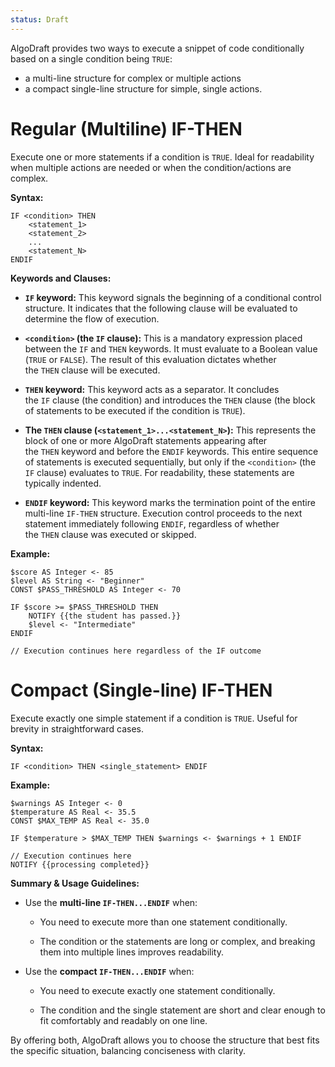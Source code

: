 ```yaml
---
status: Draft
---
```

AlgoDraft provides two ways to execute a snippet of code conditionally based on a single condition being `TRUE`:
* a multi-line structure for complex or multiple actions
* a compact single-line structure for simple, single actions.

# Regular (Multiline) IF-THEN

Execute one or more statements if a condition is `TRUE`. Ideal for readability when multiple actions are needed or when the condition/actions are complex.

**Syntax:**

```
IF <condition> THEN
    <statement_1>
    <statement_2>
    ...
    <statement_N>
ENDIF
```

**Keywords and Clauses:**

- **`IF` keyword:** This keyword signals the beginning of a conditional control structure. It indicates that the following clause will be evaluated to determine the flow of execution.

- **`<condition>` (the `IF` clause):** This is a mandatory expression placed between the `IF` and `THEN` keywords. It must evaluate to a Boolean value (`TRUE` or `FALSE`). The result of this evaluation dictates whether the `THEN` clause will be executed.

- **`THEN` keyword:** This keyword acts as a separator. It concludes the `IF` clause (the condition) and introduces the `THEN` clause (the block of statements to be executed if the condition is `TRUE`).

- **The `THEN` clause (`<statement_1>...<statement_N>`):** This represents the block of one or more AlgoDraft statements appearing after the `THEN` keyword and before the `ENDIF` keywords. This entire sequence of statements is executed sequentially, but only if the `<condition>` (the `IF` clause) evaluates to `TRUE`. For readability, these statements are typically indented.

- **`ENDIF` keyword:** This keyword marks the termination point of the entire multi-line `IF-THEN` structure. Execution control proceeds to the next statement immediately following `ENDIF`, regardless of whether the `THEN` clause was executed or skipped.

**Example:**

```
$score AS Integer <- 85
$level AS String <- "Beginner"
CONST $PASS_THRESHOLD AS Integer <- 70

IF $score >= $PASS_THRESHOLD THEN
    NOTIFY {{the student has passed.}}
    $level <- "Intermediate"
ENDIF

// Execution continues here regardless of the IF outcome
```

# Compact (Single-line) IF-THEN

Execute exactly one simple statement if a condition is `TRUE`. Useful for brevity in straightforward cases.

**Syntax:**

```
IF <condition> THEN <single_statement> ENDIF
```

**Example:**

```
$warnings AS Integer <- 0
$temperature AS Real <- 35.5
CONST $MAX_TEMP AS Real <- 35.0

IF $temperature > $MAX_TEMP THEN $warnings <- $warnings + 1 ENDIF

// Execution continues here
NOTIFY {{processing completed}}
```

**Summary & Usage Guidelines:**

- Use the **multi-line `IF-THEN...ENDIF`** when:
    
    - You need to execute more than one statement conditionally.
    
    - The condition or the statements are long or complex, and breaking them into multiple lines improves readability.
    
- Use the **compact `IF-THEN...ENDIF`** when:
    
    - You need to execute exactly one statement conditionally.
    
    - The condition and the single statement are short and clear enough to fit comfortably and readably on one line.

By offering both, AlgoDraft allows you to choose the structure that best fits the specific situation, balancing conciseness with clarity.